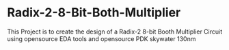 # Radix-2-8-Bit-Both-Multiplier
This Project is to create the design of a Radix-2 8-bit Booth Multiplier Circuit using opensource EDA tools and opensource PDK skywater 130nm
